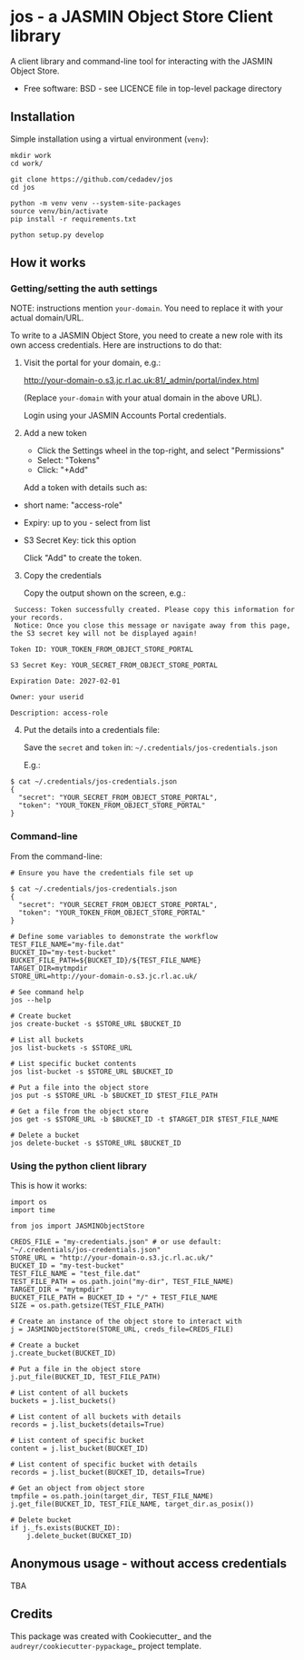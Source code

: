 # jos - a JASMIN Object Store Client library

A client library and command-line tool for interacting with the JASMIN Object Store.

* Free software: BSD - see LICENCE file in top-level package directory

## Installation

Simple installation using a virtual environment (`venv`):

```
mkdir work
cd work/

git clone https://github.com/cedadev/jos
cd jos

python -m venv venv --system-site-packages
source venv/bin/activate
pip install -r requirements.txt

python setup.py develop
``` 

## How it works

### Getting/setting the auth settings

NOTE: instructions mention `your-domain`. You need to replace it with your actual domain/URL.

To write to a JASMIN Object Store, you need to create a new role with its own access credentials.
Here are instructions to do that:

1. Visit the portal for your domain, e.g.:

    http://your-domain-o.s3.jc.rl.ac.uk:81/_admin/portal/index.html

    (Replace `your-domain` with your atual domain in the above URL).

    Login using your JASMIN Accounts Portal credentials.

2. Add a new token

    - Click the Settings wheel in the top-right, and select "Permissions"
    - Select: "Tokens"
    - Click: "+Add"

    Add a token with details such as:

- short name: "access-role"
- Expiry: up to you - select from list
- S3 Secret Key: tick this option

    Click "Add" to create the token.

3. Copy the credentials

    Copy the output shown on the screen, e.g.:

```
 Success: Token successfully created. Please copy this information for your records.
 Notice: Once you close this message or navigate away from this page, the S3 secret key will not be displayed again!

Token ID: YOUR_TOKEN_FROM_OBJECT_STORE_PORTAL

S3 Secret Key: YOUR_SECRET_FROM_OBJECT_STORE_PORTAL

Expiration Date: 2027-02-01

Owner: your userid

Description: access-role
```

4. Put the details into a credentials file:

    Save the `secret` and `token` in: `~/.credentials/jos-credentials.json`

    E.g.:

```
$ cat ~/.credentials/jos-credentials.json
{
  "secret": "YOUR_SECRET_FROM_OBJECT_STORE_PORTAL",
  "token": "YOUR_TOKEN_FROM_OBJECT_STORE_PORTAL"
}
```

### Command-line

From the command-line:

```
# Ensure you have the credentials file set up

$ cat ~/.credentials/jos-credentials.json
{
  "secret": "YOUR_SECRET_FROM_OBJECT_STORE_PORTAL",
  "token": "YOUR_TOKEN_FROM_OBJECT_STORE_PORTAL"
}

# Define some variables to demonstrate the workflow
TEST_FILE_NAME="my-file.dat"
BUCKET_ID="my-test-bucket"
BUCKET_FILE_PATH=${BUCKET_ID}/${TEST_FILE_NAME}
TARGET_DIR=mytmpdir
STORE_URL=http://your-domain-o.s3.jc.rl.ac.uk/

# See command help
jos --help

# Create bucket
jos create-bucket -s $STORE_URL $BUCKET_ID

# List all buckets
jos list-buckets -s $STORE_URL

# List specific bucket contents
jos list-bucket -s $STORE_URL $BUCKET_ID

# Put a file into the object store
jos put -s $STORE_URL -b $BUCKET_ID $TEST_FILE_PATH

# Get a file from the object store
jos get -s $STORE_URL -b $BUCKET_ID -t $TARGET_DIR $TEST_FILE_NAME

# Delete a bucket
jos delete-bucket -s $STORE_URL $BUCKET_ID

```

### Using the python client library
 
This is how it works:

```
import os
import time

from jos import JASMINObjectStore

CREDS_FILE = "my-credentials.json" # or use default: "~/.credentials/jos-credentials.json"
STORE_URL = "http://your-domain-o.s3.jc.rl.ac.uk/"
BUCKET_ID = "my-test-bucket"
TEST_FILE_NAME = "test_file.dat"
TEST_FILE_PATH = os.path.join("my-dir", TEST_FILE_NAME)
TARGET_DIR = "mytmpdir"
BUCKET_FILE_PATH = BUCKET_ID + "/" + TEST_FILE_NAME
SIZE = os.path.getsize(TEST_FILE_PATH)

# Create an instance of the object store to interact with
j = JASMINObjectStore(STORE_URL, creds_file=CREDS_FILE)

# Create a bucket
j.create_bucket(BUCKET_ID)

# Put a file in the object store
j.put_file(BUCKET_ID, TEST_FILE_PATH)

# List content of all buckets
buckets = j.list_buckets()

# List content of all buckets with details
records = j.list_buckets(details=True)

# List content of specific bucket
content = j.list_bucket(BUCKET_ID)

# List content of specific bucket with details
records = j.list_bucket(BUCKET_ID, details=True)

# Get an object from object store
tmpfile = os.path.join(target_dir, TEST_FILE_NAME)
j.get_file(BUCKET_ID, TEST_FILE_NAME, target_dir.as_posix())

# Delete bucket
if j._fs.exists(BUCKET_ID):
    j.delete_bucket(BUCKET_ID)

```

## Anonymous usage - without access credentials

TBA

## Credits

This package was created with Cookiecutter_ and the `audreyr/cookiecutter-pypackage`_ project template.


